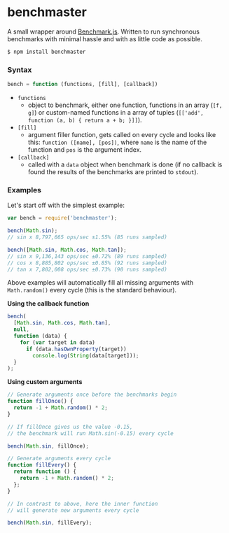 # benchmaster

A small wrapper around [Benchmark.js](http://benchmarkjs.com). Written to run synchronous benchmarks with minimal hassle and with as little code as possible.

```bash
$ npm install benchmaster
```

### Syntax

```javascript
bench = function (functions, [fill], [callback])
```

- `functions`
  - object to benchmark, either one function, functions in an array (`[f, g]`) or custom-named functions in a array of tuples (`[['add', function (a, b) { return a + b; }]]`).
- `[fill]`
  - argument filler function, gets called on every cycle and looks like this: `function ([name], [pos])`, where `name` is the name of the function and `pos` is the argument index.
- `[callback]`
  - called with a `data` object when benchmark is done (if no callback is found the results of the benchmarks are printed to `stdout`).

### Examples

Let's start off with the simplest example:

```javascript
var bench = require('benchmaster');

bench(Math.sin);
// sin x 8,797,665 ops/sec ±1.55% (85 runs sampled)

bench([Math.sin, Math.cos, Math.tan]);
// sin x 9,136,143 ops/sec ±0.72% (89 runs sampled)
// cos x 8,885,802 ops/sec ±0.85% (92 runs sampled)
// tan x 7,802,008 ops/sec ±0.73% (90 runs sampled)
```

Above examples will automatically fill all missing arguments with `Math.random()` every cycle (this is the standard behaviour).

**Using the callback function**

```javascript
bench(
  [Math.sin, Math.cos, Math.tan],
  null,
  function (data) {
    for (var target in data)
      if (data.hasOwnProperty(target))
        console.log(String(data[target]));
  }
);
```

**Using custom arguments**

```javascript
// Generate arguments once before the benchmarks begin
function fillOnce() {
  return -1 + Math.random() * 2;
}

// If fillOnce gives us the value -0.15,
// the benchmark will run Math.sin(-0.15) every cycle

bench(Math.sin, fillOnce);

// Generate arguments every cycle
function fillEvery() {
  return function () {
    return -1 + Math.random() * 2;
  };
}

// In contrast to above, here the inner function
// will generate new arguments every cycle

bench(Math.sin, fillEvery);
```
